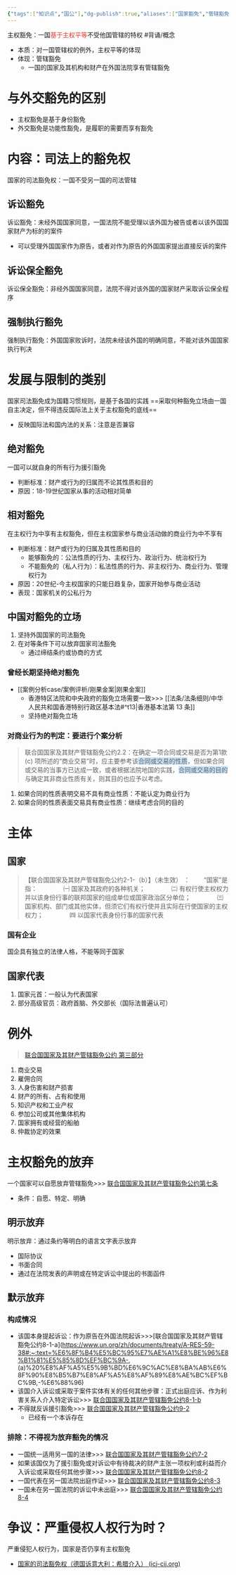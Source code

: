 ```yaml
---
{"tags":["知识点","国公"],"dg-publish":true,"aliases":["国家豁免","管辖豁免"],"permalink":"/学习笔记studyup/国际公法/主权豁免/","dgPassFrontmatter":true,"created":"2024-11-04T20:16:11.504+08:00","updated":"2024-11-06T22:23:37.738+08:00"}
---
```


主权豁免：一国<font color="#d83931">基于主权平等</font>不受他国管辖的特权 #背诵/概念 
- 本质：对一国管辖权的例外，主权平等的体现
- 体现：管辖豁免
	- 一国的国家及其机构和财产在外国法院享有管辖豁免
# 与外交豁免的区别
- 主权豁免是基于身份豁免
- 外交豁免是功能性豁免，是履职的需要而享有豁免
# 内容：司法上的豁免权
国家的司法豁免权：一国不受另一国的司法管辖
## 诉讼豁免
诉讼豁免：未经外国国家同意，一国法院不能受理以该外国为被告或者以该外国国家财产为标的的案件
- 可以受理外国国家作为原告，或者对作为原告的外国国家提出直接反诉的案件
## 诉讼保全豁免
诉讼保全豁免：非经外国国家同意，法院不得对该外国的国家财产采取诉讼保全程序
## 强制执行豁免
强制执行豁免：外国国家败诉时，法院未经该外国的明确同意，不能对该外国国家执行判决
# 发展与限制的类别
国家司法豁免成为国籍习惯规则，是基于各国的实践
==采取何种豁免立场由一国自主决定，但不得违反国际法上关于主权豁免的底线==
- 反映国际法和国内法的关系：注意是否兼容
## 绝对豁免
一国可以就自身的所有行为援引豁免
- 判断标准：财产或行为的归属而不论其性质和目的
- 原因：18-19世纪国家从事的活动相对简单
## 相对豁免
在主权行为中享有主权豁免，但在主权国家参与商业活动做的商业行为中不享有
- 判断标准：财产或行为的归属及其性质和目的
	- 能够豁免的：公法性质的行为、主权行为、政治行为、统治权行为
	- 不能豁免的（私人行为）：私法性质的行为、非主权行为、商业行为、管理权行为
- 原因：20世纪-今主权国家的只能日趋复杂，国家开始参与商业活动
- 表现：国家机关的公私行为
## 中国对豁免的立场
1. 坚持外国国家的司法豁免
2. 在对等条件下可以放弃国家司法豁免
	- 通过缔结条约或协商的方式
### 曾经长期坚持绝对豁免
- [[案例分析case/案例评析/刚果金案\|刚果金案]]
	- 香港特区法院和中央政府的豁免立场需要一致>>> [[法条/法条细则/中华人民共和国香港特别行政区基本法#^t13\|香港基本法第 13 条]]
	- 坚持绝对豁免立场
### 对商业行为的判定：要进行个案分析
>联合国国家及其财产管辖豁免公约2.2：在确定一项合同或交易是否为第1款 (c) 项所述的“商业交易”时，应主要参考该<span style="background:rgba(160, 204, 246, 0.55)">合同或交易的性质</span>，但如果合同或交易的当事方已达成一致，或者根据法院地国的实践，<span style="background:rgba(160, 204, 246, 0.55)">合同或交易的目的</span>与确定其非商业性质有关，则其目的也应予以考虑。
1. 如果合同的性质表明交易不具有商业性质：不能认定为商业行为
2. 如果合同的性质表面交易具有商业性质：继续考虑合同的目的
# 主体
## 国家
>【联合国国家及其财产管辖豁免公约2-1-（b）】（未生效） ：
>　　“国家”是指：
　　　　㈠ 国家及其政府的各种机关；
　　　　㈡ 有权行使主权权力并以该身份行事的联邦国家的组成单位或国家政治区分单位；
　　　　㈢ 国家机构、部门或其他实体，但须它们有权行使并且实际在行使国家的主权权力；
　　　　㈣ 以国家代表身份行事的国家代表
### 国有企业
国企具有独立的法律人格，不能等同于国家
## 国家代表
1. 国家元首：一般认为代表国家
2. 部分高级官员：政府首脑、外交部长（国际法普遍认可）
# 例外
>[联合国国家及其财产管辖豁免公约 第三部分](https://www.un.org/zh/documents/treaty/A-RES-59-38#:~:text=%E6%8F%B4%E5%BC%95%E7%AE%A1%E8%BE%96%E8%B1%81%E5%85%8D%E3%80%82-,%E7%AC%AC%E4%B8%89%E9%83%A8%E5%88%86%E3%80%80%E4%B8%8D%E5%BE%97%E6%8F%B4%E5%BC%95%E5%9B%BD%E5%AE%B6%E8%B1%81%E5%85%8D%E7%9A%84%E8%AF%89%E8%AE%BC,-%E7%AC%AC10%E6%9D%A1)
1. 商业交易
2. 雇佣合同
3. 人身伤害和财产损害
4. 财产的所有、占有和使用
5. 知识产权和工业产权
6. 参加公司或其他集体机构
7. 国家拥有或经营的船舶
8. 仲裁协定的效果
# 主权豁免的放弃
一个国家可以自愿放弃管辖豁免>>> [联合国国家及其财产管辖豁免公约第七条](https://www.un.org/zh/documents/treaty/A-RES-59-38#:~:text=%E5%88%A9%E7%9B%8A%E6%88%96%E6%B4%BB%E5%8A%A8%E3%80%82-,%E7%AC%AC7%E6%9D%A1%20%E6%98%8E%E7%A4%BA%E5%90%8C%E6%84%8F%E8%A1%8C%E4%BD%BF%E7%AE%A1%E8%BE%96,-1.%20%E4%B8%80%E5%9B%BD%E5%A6%82)
- 条件：自愿、特定、明确
## 明示放弃
明示放弃：通过条约等明白的语言文字表示放弃
- 国际协议
- 书面合同
- 通过在法院发表的声明或在特定诉讼中提出的书面函件
## 默示放弃
### 构成情况
- 该国本身提起诉讼：作为原告在外国法院起诉>>>[联合国国家及其财产管辖豁免公约8-1-a](https://www.un.org/zh/documents/treaty/A-RES-59-38#:~:text=%E6%8F%B4%E5%BC%95%E7%AE%A1%E8%BE%96%E8%B1%81%E5%85%8D%EF%BC%9A-, (a)%20%E8%AF%A5%E5%9B%BD%E6%9C%AC%E8%BA%AB%E6%8F%90%E8%B5%B7%E8%AF%A5%E8%AF%89%E8%AE%BC%EF%BC%9B,-%E6%88%96)
- 该国介入诉讼或采取于案件实体有关的任何其他步骤：正式出庭应诉、作为利害关系人介入特定诉讼>>> [联合国国家及其财产管辖豁免公约8-1-b](https://www.un.org/zh/documents/treaty/A-RES-59-38#:~:text=%E4%BB%8B%E5%85%A5%E8%AF%A5%E8%AF%89%E8%AE%BC%E6%88%96%E9%87%87%E5%8F%96%E4%B8%8E%E6%A1%88%E4%BB%B6%E5%AE%9E%E4%BD%93%E6%9C%89%E5%85%B3%E7%9A%84%E4%BB%BB%E4%BD%95%E5%85%B6%E4%BB%96%E6%AD%A5%E9%AA%A4)
- 不得就反诉援引豁免>>> [联合国国家及其财产管辖豁免公约9-2](https://www.un.org/zh/documents/treaty/A-RES-59-38#:~:text=2.%20%E4%B8%80%E5%9B%BD%E4%BB%8B%E5%85%A5%E5%8F%A6%E4%B8%80%E5%9B%BD%E6%B3%95%E9%99%A2%E7%9A%84%E8%AF%89%E8%AE%BC%E4%B8%AD%E6%8F%90%E5%87%BA%E8%AF%89%E8%AE%BC%E8%AF%B7%E6%B1%82%EF%BC%8C%E5%88%99%E4%B8%8D%E5%BE%97%E5%B0%B1%E4%B8%8E%E8%AF%A5%E5%9B%BD%E6%8F%90%E5%87%BA%E7%9A%84%E8%AF%89%E8%AE%BC%E8%AF%B7%E6%B1%82%E7%9B%B8%E5%90%8C%E7%9A%84%E6%B3%95%E5%BE%8B%E5%85%B3%E7%B3%BB%E6%88%96%E4%BA%8B%E5%AE%9E%E6%89%80%E5%BC%95%E8%B5%B7%E7%9A%84%E4%BB%BB%E4%BD%95%E5%8F%8D%E8%AF%89%E6%8F%B4%E5%BC%95%E7%AE%A1%E8%BE%96%E8%B1%81%E5%85%8D%E3%80%82)
	- 已经有一个本诉存在
### 排除：不得视为放弃豁免的情况
- 一国统一适用另一国的法律>>> [联合国国家及其财产管辖豁免公约7-2](https://www.un.org/zh/documents/treaty/A-RES-59-38#:~:text=%E7%9A%84%E4%B9%A6%E9%9D%A2%E5%87%BD%E4%BB%B6%E3%80%82-,2.,-%E4%B8%80%E5%9B%BD%E5%90%8C%E6%84%8F%E9%80%82%E7%94%A8)
- 如果该国仅为了援引豁免或对诉讼中有待裁决的财产主张一项权利或利益而介入诉讼或采取任何其他步骤>>> [联合国国家及其财产管辖豁免公约8-2](https://www.un.org/zh/documents/treaty/A-RES-59-38#:~:text=%E5%B0%BD%E6%97%A9%E8%BF%99%E6%A0%B7%E5%81%9A%E3%80%82-,2.,-%E4%B8%80%E5%9B%BD%E4%B8%8D%E5%BA%94)
- 一国代表在另一国法院出庭作证>>> [联合国国家及其财产管辖豁免公约8-3](https://www.un.org/zh/documents/treaty/A-RES-59-38#:~:text=%E6%9D%83%E5%88%A9%E6%88%96%E5%88%A9%E7%9B%8A%E3%80%82-,3.,-%E4%B8%80%E5%9B%BD%E4%BB%A3%E8%A1%A8%E5%9C%A8)
- 一国未在另一国法院的诉讼中未出庭>>> [联合国国家及其财产管辖豁免公约8-4](https://www.un.org/zh/documents/treaty/A-RES-59-38#:~:text=%E8%A1%8C%E4%BD%BF%E7%AE%A1%E8%BE%96%E6%9D%83%E3%80%82-,4.,-%E4%B8%80%E5%9B%BD%E6%9C%AA%E5%9C%A8)
# 争议：严重侵权人权行为时？
严重侵犯人权行为，国家是否仍享有主权豁免
- [国家的司法豁免权（德国诉意大利：希腊介入） (icj-cij.org)](https://icj-cij.org/case/143)